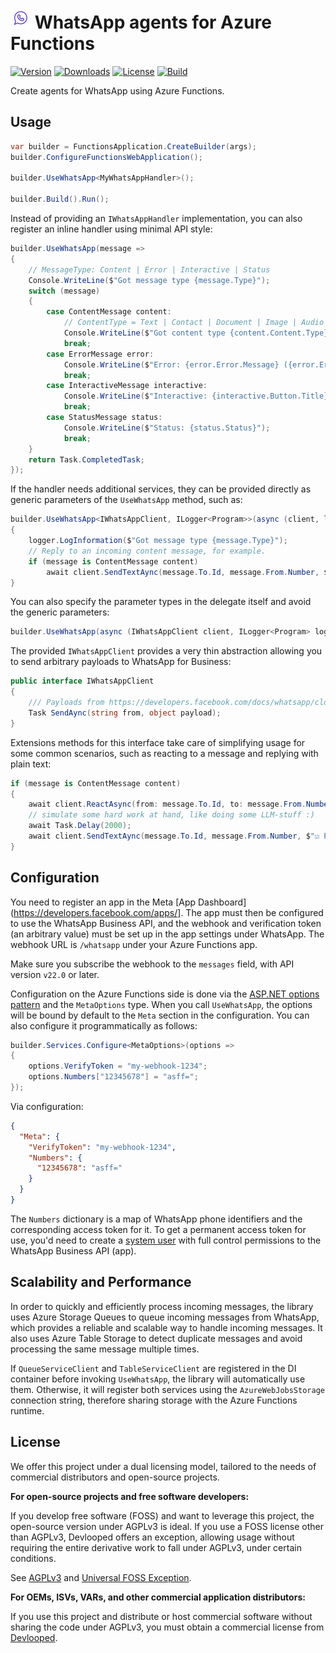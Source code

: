 ﻿![Icon](assets/img/icon.png) WhatsApp agents for Azure Functions
============

[![Version](https://img.shields.io/nuget/vpre/Devlooped.WhatsApp.svg?color=royalblue)](https://www.nuget.org/packages/Devlooped.WhatsApp)
[![Downloads](https://img.shields.io/nuget/dt/Devlooped.WhatsApp.svg?color=green)](https://www.nuget.org/packages/Devlooped.WhatsApp)
[![License](https://img.shields.io/github/license/devlooped/WhatsApp.svg?color=blue)](https://github.com//devlooped/WhatsApp/blob/main/license.txt)
[![Build](https://github.com/devlooped/WhatsApp/actions/workflows/build.yml/badge.svg?branch=main)](https://github.com/devlooped/WhatsApp/actions/workflows/build.yml)

Create agents for WhatsApp using Azure Functions.

## Usage

```csharp
var builder = FunctionsApplication.CreateBuilder(args);
builder.ConfigureFunctionsWebApplication();

builder.UseWhatsApp<MyWhatsAppHandler>();

builder.Build().Run();
```

Instead of providing an `IWhatsAppHandler` implementation, you can also 
register an inline handler using minimal API style:

```csharp
builder.UseWhatsApp(message =>
{
    // MessageType: Content | Error | Interactive | Status
    Console.WriteLine($"Got message type {message.Type}"); 
    switch (message)
    {
        case ContentMessage content:
            // ContentType = Text | Contact | Document | Image | Audio | Video | Location | Unknown (raw JSON)
            Console.WriteLine($"Got content type {content.Content.Type}"); 
            break;
        case ErrorMessage error:
            Console.WriteLine($"Error: {error.Error.Message} ({error.Error.Code})");
            break;
        case InteractiveMessage interactive:
            Console.WriteLine($"Interactive: {interactive.Button.Title} ({interactive.Button.Id})");
            break;
        case StatusMessage status:
            Console.WriteLine($"Status: {status.Status}");
            break;
    }
    return Task.CompletedTask;
});
```

If the handler needs additional services, they can be provided directly 
as generic parameters of the `UseWhatsApp` method, such as:

```csharp
builder.UseWhatsApp<IWhatsAppClient, ILogger<Program>>(async (client, logger, message) =>
{
    logger.LogInformation($"Got message type {message.Type}");
    // Reply to an incoming content message, for example.
    if (message is ContentMessage content)
        await client.SendTextAync(message.To.Id, message.From.Number, $"Got your {content.}");
}
```

You can also specify the parameter types in the delegate itself and avoid the 
generic parameters:

```csharp
builder.UseWhatsApp(async (IWhatsAppClient client, ILogger<Program> logger, Message message) =>
```

The provided `IWhatsAppClient` provides a very thin abstraction allowing you to send 
arbitrary payloads to WhatsApp for Business:

```csharp
public interface IWhatsAppClient
{
    /// Payloads from https://developers.facebook.com/docs/whatsapp/cloud-api/reference/messages
    Task SendAync(string from, object payload);
}
```

Extensions methods for this interface take care of simplifying usage for some 
common scenarios, such as reacting to a message and replying with plain text:

```csharp
if (message is ContentMessage content)
{
    await client.ReactAsync(from: message.To.Id, to: message.From.Number, message.Id, "🧠");
    // simulate some hard work at hand, like doing some LLM-stuff :)
    await Task.Delay(2000);
    await client.SendTextAync(message.To.Id, message.From.Number, $"☑️ Processed your {content.Type}");
}
```

## Configuration

You need to register an app in the Meta [App Dashboard](https://developers.facebook.com/apps/]. 
The app must then be configured to use the WhatsApp Business API, and the webhook and 
verification token (an arbitrary value) must be set up in the app settings under WhatsApp. 
The webhook URL is `/whatsapp` under your Azure Functions app.

Make sure you subscribe the webhook to the `messages` field, with API version `v22.0` or later.

Configuration on the Azure Functions side is done via the 
[ASP.NET options pattern](https://learn.microsoft.com/en-us/aspnet/core/fundamentals/configuration/options) 
and the `MetaOptions` type. When you call `UseWhatsApp`, the options will be bound by 
default to the `Meta` section in the configuration. You can also configure it programmatically 
as follows:

```csharp
builder.Services.Configure<MetaOptions>(options =>
{
    options.VerifyToken = "my-webhook-1234";
    options.Numbers["12345678"] = "asff=";
});
```

Via configuration:

```json
{
  "Meta": {
    "VerifyToken": "my-webhook-1234",
    "Numbers": {
      "12345678": "asff="
    }
  }
}
```

The `Numbers` dictionary is a map of WhatsApp phone identifiers and the 
corresponding access token for it. To get a permanent access token for 
use, you'd need to create a [system user](https://business.facebook.com/latest/settings/system_users) 
with full control permissions to the WhatsApp Business API (app).

## Scalability and Performance

In order to quickly and efficiently process incoming messages, the library uses 
Azure Storage Queues to queue incoming messages from WhatsApp, which provides 
a reliable and scalable way to handle incoming messages. It also uses Azure Table Storage 
to detect duplicate messages and avoid processing the same message multiple times.

If `QueueServiceClient` and `TableServiceClient` are registered in the DI container 
before invoking `UseWhatsApp`, the library will automatically use them. Otherwise, 
it will register both services using the `AzureWebJobsStorage` connection string, 
therefore sharing storage with the Azure Functions runtime.

## License

We offer this project under a dual licensing model, tailored to the needs 
of commercial distributors and open-source projects.

**For open-source projects and free software developers:**

If you develop free software (FOSS) and want to leverage this project, 
the open-source version under AGPLv3 is ideal. 
If you use a FOSS license other than AGPLv3, Devlooped offers an exception, 
allowing usage without requiring the entire derivative work to fall under 
AGPLv3, under certain conditions.

See [AGPLv3](https://opensource.org/license/agpl-v3) and 
[Universal FOSS Exception](https://oss.oracle.com/licenses/universal-foss-exception/).

**For OEMs, ISVs, VARs, and other commercial application distributors:**

If you use this project and distribute or host commercial software without 
sharing the code under AGPLv3, you must obtain a commercial license from 
[Devlooped](mailto:hello@devlooped.com).
